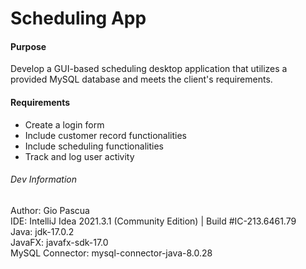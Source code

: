 # Scheduling App

#### Purpose
Develop a GUI-based scheduling desktop application that utilizes a provided
MySQL database and meets the client's requirements.

#### Requirements
- Create a login form
- Include customer record functionalities
- Include scheduling functionalities
- Track and log user activity

###### Dev Information
Author: Gio Pascua  
IDE: IntelliJ Idea 2021.3.1 (Community Edition) | Build #IC-213.6461.79  
Java: jdk-17.0.2  
JavaFX: javafx-sdk-17.0  
MySQL Connector: mysql-connector-java-8.0.28
